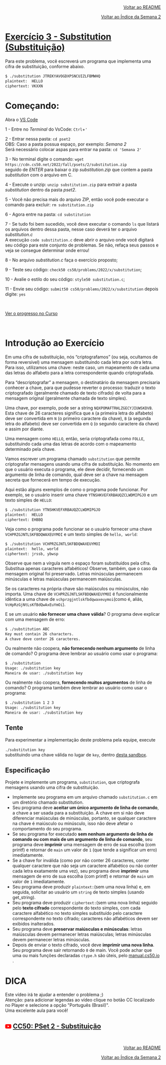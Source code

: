 <p align="right">
   <a href="https://patyfil.github.io/cs50-cc50-harvard/">Voltar ao README</a>
</p>
<p align="right">
   <a href="https://patyfil.github.io/cs50-cc50-harvard/2-Arrays.html">Voltar ao Índice da Semana 2</a>
</p>

# [Exercício 3 - Substitution (Substituição)](https://cs50.harvard.edu/x/2022/psets/2/substitution/)

Para este problema, você escreverá um programa que implementa uma cifra de substituição, conforme abaixo.

```
$ ./substitution JTREKYAVOGDXPSNCUIZLFBMWHQ
plaintext:  HELLO
ciphertext: VKXXN
```

# Começando:

Abra o [VS Code](https://code.cs50.io/)

1 - Entre no *Terminal* do VsCode: `Ctrl`+`'`  

2 - Entrar nessa pasta: `cd pset2`  
OBS: Caso a pasta possua espaço, por exemplo: *Semana 2*  
Será necessário colocar aspas para entrar na pasta: `cd 'Semana 2'` 

3 - No terminal digite o comando: `wget https://cdn.cs50.net/2022/fall/psets/2/substitution.zip`  
seguido de *ENTER* para baixar o zip *substitution.zip* que contem a pasta *substitution* com o arquivo em C.  

4 - Execute o unzip: `unzip substitution.zip` para extrair a pasta *substitution* dentro da pasta *pset2*.  

5 - Você não precisa mais do arquivo ZIP, então você pode executar o comando para excluir: `rm substitution.zip`  

6 - Agora entre na pasta: `cd substitution`  

7 - Se tudo foi bem sucedido, você deve executar o comando `ls` que listará os arquivos dentro dessa pasta, nesse caso deverá ter o arquivo *substitution.c*  
A execução `code substitution.c` deve abrir o arquivo onde você digitará seu código para este conjunto de problemas. Se não, refaça seus passos e veja se consegue determinar onde errou!  

8 - No arquivo *substitution.c* faça o exercício proposto;

9 - Teste seu código: `check50 cs50/problems/2022/x/substitution`;  

10 - Avalie o estilo do seu código: `style50 substitution.c`;  

11 - Envie seu código: `submit50 cs50/problems/2022/x/substitution` depois digite: `yes`  

&nbsp;

[Ver o progresso no Curso](https://cs50.me/cs50x)

&nbsp;

# Introdução ao Exercício  
Em uma cifra de substituição, nós “criptografamos” (ou seja, ocultamos de forma reversível) uma mensagem substituindo cada letra por outra letra. Para isso, utilizamos uma chave: neste caso, um mapeamento de cada uma das letras do alfabeto para a letra correspondente quando criptografada.  

Para “descriptografar” a mensagem, o destinatário da mensagem precisaria conhecer a chave, para que pudesse reverter o processo: traduzir o texto criptografado (geralmente chamado de texto cifrado) de volta para a mensagem original (geralmente chamada de texto simples).  

Uma chave, por exemplo, pode ser a string `NQXPOMAFTRHLZGECYJIUWSKDVB`. Esta chave de 26 caracteres significa que `A` (a primeira letra do alfabeto) deve ser convertida em `N` (o primeiro caractere da chave), `B` (a segunda letra do alfabeto) deve ser convertida em `Q` (o segundo caractere da chave) e assim por diante.

Uma mensagem como `HELLO`, então, seria criptografada como `FOLLE`, substituindo cada uma das letras de acordo com o mapeamento determinado pela chave.

Vamos escrever um programa chamado `substitution` que permite criptografar mensagens usando uma cifra de substituição. No momento em que o usuário executa o programa, ele deve decidir, fornecendo um argumento de linha de comando, qual deve ser a chave na mensagem secreta que fornecerá em tempo de execução.

Aqui estão alguns exemplos de como o programa pode funcionar. Por exemplo, se o usuário inserir uma chave `YTNSHKVEFXRBAUQZCLWDMIPGJO` e um texto simples de `HELLO`:

```
$ ./substitution YTNSHKVEFXRBAUQZCLWDMIPGJO
plaintext:  HELLO
ciphertext: EHBBQ
```

Veja como o programa pode funcionar se o usuário fornecer uma chave `VCHPRZGJNTLSKFBDQWAXEUYMOI` e um texto simples de `hello, world`:

```
$ ./substitution VCHPRZGJNTLSKFBDQWAXEUYMOI
plaintext:  hello, world
ciphertext: jrssb, ybwsp
```

Observe que nem a vírgula nem o espaço foram substituídos pela cifra. Substitua apenas caracteres alfabéticos! Observe, também, que o caso da mensagem original foi preservado. Letras minúsculas permanecem minúsculas e letras maiúsculas permanecem maiúsculas.

Se os caracteres na própria chave são maiúsculos ou minúsculos, não importa. Uma chave de `VCHPRZGJNTLSKFBDQWAXEUYMOI` é funcionalmente idêntica a uma chave de `vchprzgjntlskfbdqwaxeuymoi`(como é, aliás, `VcHpRzGjNtLsKfBdQwAxEuYmOi`).

E se um usuário **não fornecer uma chave válida**? O programa deve explicar com uma mensagem de erro:

```
$ ./substitution ABC
Key must contain 26 characters.  
A chave deve conter 26 caracteres.
```

Ou realmente não coopera, **não fornecendo nenhum argumento** de linha de comando? O programa deve lembrar ao usuário como usar o programa:

```
$ ./substitution
Usage: ./substitution key  
Maneira de usar: ./substitution key  
```

Ou realmente não coopera, **fornecendo muitos argumentos** de linha de comando? O programa também deve lembrar ao usuário como usar o programa:

```
$ ./substitution 1 2 3
Usage: ./substitution key  
Maneira de usar: ./substitution key  
```

## Tente
Para experimentar a implementação deste problema pela equipe, execute  

`./substitution key`  
substituindo uma chave válida no lugar de `key`, dentro [desta sandbox](http://bit.ly/30Gnoru).  

## Especificação  

Projete e implemente um programa, `substitution`, que criptografa mensagens usando uma cifra de substituição.

* Implemente seu programa em um arquivo chamado `substitution.c` em um diretório chamado substitution.  
* Seu programa deve **aceitar um único argumento de linha de comando**, a chave a ser usada para a substituição. A chave em si não deve diferenciar maiúsculas de minúsculas, portanto, se qualquer caractere na chave é maiúsculo ou minúsculo, isso não deve afetar o comportamento do seu programa.  
* Se seu programa for executado **sem nenhum argumento de linha de comando ou com mais de um argumento de linha de comando**, seu programa deve **imprimir** uma mensagem de erro de sua escolha (com printf) e retornar de `main` um valor de `1` (que tende a significar um erro) imediatamente.  
* Se a chave for inválida (como por não conter 26 caracteres, conter qualquer caractere que não seja um caractere alfabético ou não conter cada letra exatamente uma vez), seu programa deve **imprimir** uma mensagem de erro de sua escolha (com printf) e retornar de `main` um valor de `1` imediatamente.  
* Seu programa deve produzir `plaintext:`(sem uma nova linha) e, em seguida, solicitar ao usuário um `string` de texto simples (usando get_string).
* Seu programa deve produzir `ciphertext:`(sem uma nova linha) seguido pelo **texto cifrado** correspondente do texto simples, com cada caractere alfabético no texto simples substituído pelo caractere correspondente no texto cifrado; caracteres não alfabéticos devem ser exibidos inalterados.  
* Seu programa deve **preservar maiúsculas e minúsculas**: letras maiúsculas devem permanecer letras maiúsculas; letras minúsculas devem permanecer letras minúsculas.
* Depois de enviar o texto cifrado, você deve **imprimir uma nova linha**. Seu programa deve sair retornando `0` de main.
Você pode achar que uma ou mais funções declaradas `ctype.h` são úteis, pelo [manual.cs50.io](https://manual.cs50.io/) .

# DICA  

Este vídeo irá te ajudar a entender o problema ;)  
Atenção: para adicionar legendas ao vídeo clique no botão CC localizado no Player e selecione a opção "Português (Brasil)".  
Uma excelente aula para você!  
## <img src="../assets/youtube.svg" width=20 /> [CC50: PSet 2 - Substituição](https://www.youtube.com/watch?v=yOGX9KxvYnA)

&nbsp;

<p align="right">
   <a href="https://patyfil.github.io/cs50-cc50-harvard/">Voltar ao README</a>
</p>
<p align="right">
   <a href="https://patyfil.github.io/cs50-cc50-harvard/2-Arrays.html">Voltar ao Índice da Semana 2</a>
</p>

